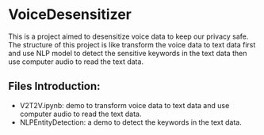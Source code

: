 # VoiceDesensitizer

This is a project aimed to desensitize voice data to keep our privacy safe. The structure of this project is like transform the voice data to text data first and use NLP model to detect the sensitive keywords in the text data then use computer audio to read the text data.

## Files Introduction:
- V2T2V.ipynb: demo to transform voice data to text data and use computer audio to read the text data.
- NLPEntityDetection: a demo to detect the keywords in the text data.
